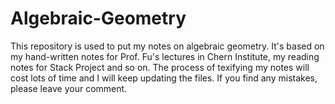 # Algebraic-Geometry
This repository is used to put my notes on algebraic geometry. It's based on my hand-written notes for Prof. Fu's lectures in Chern Institute, my reading notes for Stack Project and so on. The process of texifying my notes will cost lots of time and I will keep updating the files. If you find any mistakes, please leave your comment.
